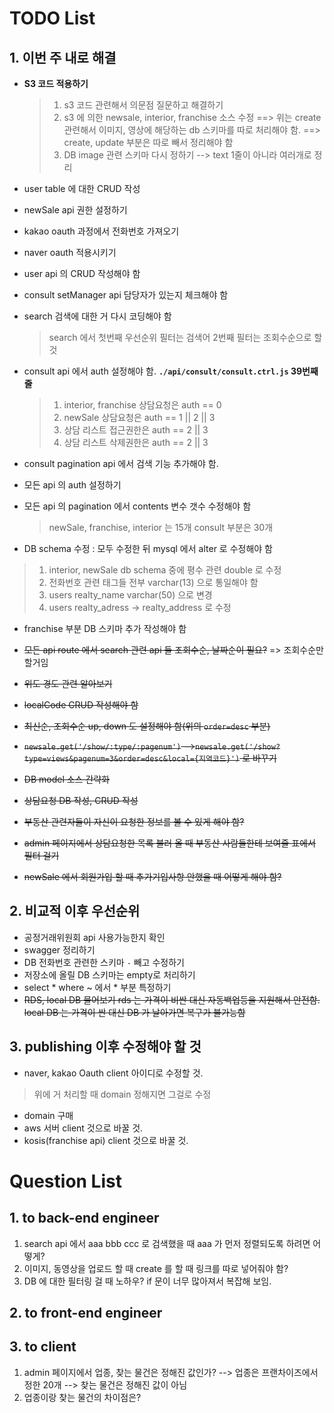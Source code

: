 # TODO List
## 1. 이번 주 내로 해결

* **S3 코드 적용하기**
  > 1. s3 코드 관련해서 의문점 질문하고 해결하기
  > 2. s3 에 의한 newsale, interior, franchise 소스 수정
  > ==> 위는 create 관련해서 이미지, 영상에 해당하는 db 스키마를 따로 처리해야 함.
  > ==> create, update 부분은 따로 빼서 정리해야 함
  > 3. DB image 관련 스키마 다시 정하기 --> text 1줄이 아니라 여러개로 정리

* user table 에 대한 CRUD 작성
* newSale api 권한 설정하기
* kakao oauth 과정에서 전화번호 가져오기
* naver oauth 적용시키기
* user api 의 CRUD 작성해야 함
* consult setManager api 담당자가 있는지 체크해야 함
* search 검색에 대한 거 다시 코딩해야 함
  > search 에서 첫번째 우선순위 필터는 검색어 2번째 필터는 조회수순으로 할 것

* consult api 에서 auth 설정해야 함. **`./api/consult/consult.ctrl.js` 39번째 줄**
  > 1. interior, franchise 상담요청은 auth == 0
  > 2. newSale 상담요청은 auth == 1 || 2 || 3
  > 3. 상담 리스트 접근권한은 auth == 2 || 3
  > 4. 상담 리스트 삭제권한은 auth == 2 || 3

* consult pagination api 에서 검색 기능 추가해야 함.
* 모든 api 의 auth 설정하기

* 모든 api 의 pagination 에서 contents 변수 갯수 수정해야 함
  > newSale, franchise, interior 는 15개
  > consult 부분은 30개

* DB schema 수정 : 모두 수정한 뒤 mysql 에서 alter 로 수정해야 함
 > 1. interior, newSale db schema 중에 평수 관련 double 로 수정
 > 2. 전화번호 관련 태그들 전부 varchar(13) 으로 통일해야 함
 > 3. users realty_name varchar(50) 으로 변경
 > 4. users realty_adress -> realty_address 로 수정

* franchise 부분 DB 스키마 추가 작성해야 함

* ~~모든 api route 에서 search 관련 api 들 조회수순, 날짜순이 필요?~~ => 조회수순만 할거임
* ~~위도 경도 관련 알아보기~~
* ~~localCode CRUD 작성해야 함~~
* ~~최신순, 조회수순 up, down 도 설정해야 함(위의 `order=desc` 부분)~~
* ~~`newsale.get('/show/:type/:pagenum')`
-->`newsale.get('/show?type=views&pagenum=3&order=desc&local={지역코드}')` 로 바꾸기~~
* ~~DB model 소스 간략화~~
* ~~상담요청 DB 작성, CRUD 작성~~
* ~~부동산 관련자들이 자신이 요청한 정보를 볼 수 있게 해야 함?~~
* ~~admin 페이지에서 상담요청한 목록 불러 올 때 부동산 사람들한테 보여줄 표에서 필터 걸기~~
* ~~newSale 에서 회원가입 할 때 추가기입사항 안했을 때 어떻게 해야 함?~~


## 2. 비교적 이후 우선순위

* 공정거래위원회 api 사용가능한지 확인
* swagger 정리하기
* DB 전화번호 관련한 스키마 `-` 빼고 수정하기
* 저장소에 올릴 DB 스키마는 empty로 처리하기
* select * where ~ 에서 * 부분 특정하기
* ~~RDS, local DB 물어보기
rds 는 가격이 비싼 대신 자동백업등을 지원해서 안전함. local DB 는 가격이 싼 대신 DB 가 날아가면 복구가 불가능함~~

## 3. publishing 이후 수정해야 할 것

* naver, kakao Oauth client 아이디로 수정할 것.
 > 위에 거 처리할 때 domain 정해지면 그걸로 수정

* domain 구매
* aws 서버 client 것으로 바꿀 것.
* kosis(franchise api) client 것으로 바꿀 것.

# Question List

## 1. to back-end engineer

1. search api 에서 aaa bbb ccc 로 검색했을 때 aaa 가 먼저 정렬되도록 하려면 어떻게?
2. 이미지, 동영상을 업로드 할 때 create 를 할 때 링크를 따로 넣어줘야 함?
3. DB 에 대한 필터링 걸 때 노하우? if 문이 너무 많아져서 복잡해 보임.

## 2. to front-end engineer

## 3. to client

1. admin 페이지에서 업종, 찾는 물건은 정해진 값인가?
    --> 업종은 프랜차이즈에서 정한 20개
    --> 찾는 물건은 정해진 값이 아님
2. 업종이랑 찾는 물건의 차이점은?

